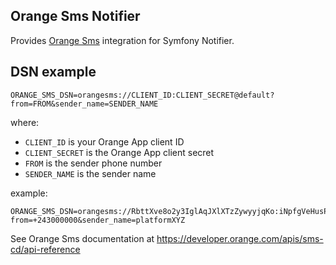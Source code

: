 Orange Sms Notifier
-------------------

Provides [Orange Sms](https://developer.orange.com/apis/sms) integration for Symfony Notifier.

DSN example
-----------

```
ORANGE_SMS_DSN=orangesms://CLIENT_ID:CLIENT_SECRET@default?from=FROM&sender_name=SENDER_NAME
```

where:

 - `CLIENT_ID` is your Orange App client ID
 - `CLIENT_SECRET` is the Orange App client secret
 - `FROM` is the sender phone number
 - `SENDER_NAME` is the sender name

example:

```
ORANGE_SMS_DSN=orangesms://RbttXve8o2y3IglAqJXlXTzZywyyjqKo:iNpfgVeHusPEKrrp@default?from=+243000000&sender_name=platformXYZ
```

See Orange Sms documentation at https://developer.orange.com/apis/sms-cd/api-reference
